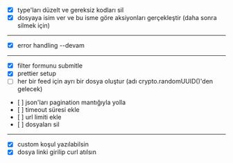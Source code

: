 - [x] type'ları düzelt ve gereksiz kodları sil
- [x] dosyaya isim ver ve bu isme göre aksiyonları gerçekleştir (daha sonra silmek için)

---

- [x] error handling --devam

---

- [x] filter formunu submitle
- [x] prettier setup
- [ ] her bir feed için ayrı bir dosya oluştur (adı crypto.randomUUID()'den gelecek)
- [ ] json'ları pagination mantığıyla yolla
- [ ] timeout süresi ekle
- [ ] url limiti ekle
- [ ] dosyaları sil

---

- [x] custom koşul yazılabilsin
- [x] dosya linki girilip curl atılsın
